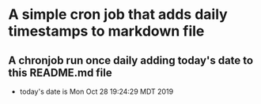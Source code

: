 A simple cron job that adds daily timestamps to markdown file
============================================================
## A chronjob run once daily adding today's date to this README.md file
* today's date is Mon Oct 28 19:24:29 MDT 2019
